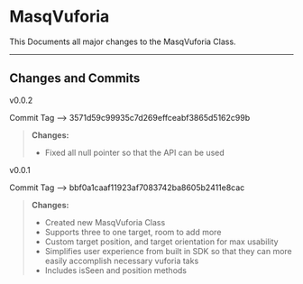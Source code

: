 MasqVuforia
===================


This Documents all major changes to the MasqVuforia Class.

----------


Changes and Commits
-------------
v0.0.2


Commit Tag --> 3571d59c99935c7d269effceabf3865d5162c99b

> **Changes:**
> - Fixed all null pointer so that the API can be used

v0.0.1


Commit Tag --> bbf0a1caaf11923af7083742ba8605b2411e8cac

> **Changes:**
> - Created new MasqVuforia Class
> - Supports three to one target, room to add more
> - Custom target position, and target orientation for max usability
> - Simplifies user experience from built in SDK so that they can more easily accomplish necessary vuforia taks
> - Includes isSeen and position methods
